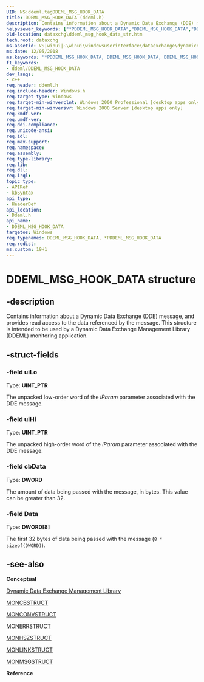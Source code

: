 ```yaml
---
UID: NS:ddeml.tagDDEML_MSG_HOOK_DATA
title: DDEML_MSG_HOOK_DATA (ddeml.h)
description: Contains information about a Dynamic Data Exchange (DDE) message, and provides read access to the data referenced by the message. This structure is intended to be used by a Dynamic Data Exchange Management Library (DDEML) monitoring application.helpviewer_keywords: ["*PDDEML_MSG_HOOK_DATA","DDEML_MSG_HOOK_DATA","DDEML_MSG_HOOK_DATA structure [Data Exchange]","PDDEML_MSG_HOOK_DATA","PDDEML_MSG_HOOK_DATA structure pointer [Data Exchange]","_win32_DDEML_MSG_HOOK_DATA_str","_win32_ddeml_msg_hook_data_str_cpp","dataxchg.ddeml_msg_hook_data_str","ddeml/DDEML_MSG_HOOK_DATA","ddeml/PDDEML_MSG_HOOK_DATA","winui._win32_ddeml_msg_hook_data_str"]
old-location: dataxchg\ddeml_msg_hook_data_str.htm
tech.root: dataxchg
ms.assetid: VS|winui|~\winui\windowsuserinterface\dataexchange\dynamicdataexchangemanagementlibrary\dynamicdataexchangemanagementreference\dynamicdataexchangemanagementstructures\ddeml_msg_hook_data.htm
ms.date: 12/05/2018
ms.keywords: '*PDDEML_MSG_HOOK_DATA, DDEML_MSG_HOOK_DATA, DDEML_MSG_HOOK_DATA structure [Data Exchange], PDDEML_MSG_HOOK_DATA, PDDEML_MSG_HOOK_DATA structure pointer [Data Exchange], _win32_DDEML_MSG_HOOK_DATA_str, _win32_ddeml_msg_hook_data_str_cpp, dataxchg.ddeml_msg_hook_data_str, ddeml/DDEML_MSG_HOOK_DATA, ddeml/PDDEML_MSG_HOOK_DATA, winui._win32_ddeml_msg_hook_data_str'
f1_keywords:
- ddeml/DDEML_MSG_HOOK_DATA
dev_langs:
- c++
req.header: ddeml.h
req.include-header: Windows.h
req.target-type: Windows
req.target-min-winverclnt: Windows 2000 Professional [desktop apps only]
req.target-min-winversvr: Windows 2000 Server [desktop apps only]
req.kmdf-ver: 
req.umdf-ver: 
req.ddi-compliance: 
req.unicode-ansi: 
req.idl: 
req.max-support: 
req.namespace: 
req.assembly: 
req.type-library: 
req.lib: 
req.dll: 
req.irql: 
topic_type:
- APIRef
- kbSyntax
api_type:
- HeaderDef
api_location:
- Ddeml.h
api_name:
- DDEML_MSG_HOOK_DATA
targetos: Windows
req.typenames: DDEML_MSG_HOOK_DATA, *PDDEML_MSG_HOOK_DATA
req.redist: 
ms.custom: 19H1
---
```


# DDEML_MSG_HOOK_DATA structure


## -description


Contains information about a Dynamic Data Exchange (DDE) message, and provides read access to the data referenced by the message. This structure is intended to be used by a Dynamic Data Exchange Management Library (DDEML) monitoring application. 


## -struct-fields




### -field uiLo

Type: <b>UINT_PTR</b>

The unpacked low-order word of the <i>lParam</i> parameter associated with the DDE message. 


### -field uiHi

Type: <b>UINT_PTR</b>

The unpacked high-order word of the <i>lParam</i> parameter associated with the DDE message. 


### -field cbData

Type: <b>DWORD</b>

The amount of data being passed with the message, in bytes. This value can be greater than 32. 


### -field Data

Type: <b>DWORD[8]</b>

The first 32 bytes of data being passed with the message (<code>8 * sizeof(DWORD)</code>). 


## -see-also




<b>Conceptual</b>



<a href="https://docs.microsoft.com/windows/desktop/dataxchg/dynamic-data-exchange-management-library">Dynamic Data Exchange Management Library</a>



<a href="https://docs.microsoft.com/windows/desktop/api/ddeml/ns-ddeml-moncbstruct">MONCBSTRUCT</a>



<a href="https://docs.microsoft.com/windows/desktop/api/ddeml/ns-ddeml-monconvstruct">MONCONVSTRUCT</a>



<a href="https://docs.microsoft.com/windows/desktop/api/ddeml/ns-ddeml-monerrstruct">MONERRSTRUCT</a>



<a href="https://docs.microsoft.com/windows/desktop/api/ddeml/ns-ddeml-monhszstructa">MONHSZSTRUCT</a>



<a href="https://docs.microsoft.com/windows/desktop/api/ddeml/ns-ddeml-monlinkstruct">MONLINKSTRUCT</a>



<a href="https://docs.microsoft.com/windows/desktop/api/ddeml/ns-ddeml-monmsgstruct">MONMSGSTRUCT</a>



<b>Reference</b>
 

 


